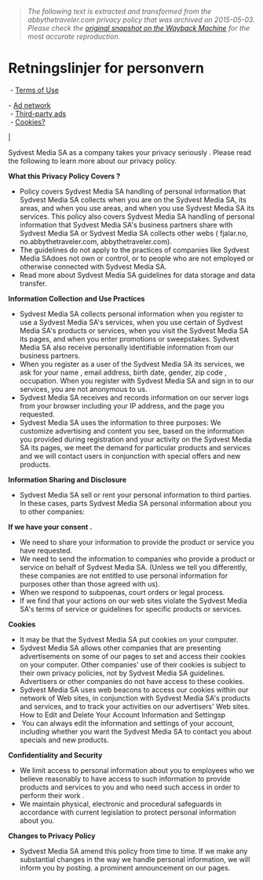 > *The following text is extracted and transformed from the abbythetraveler.com privacy policy that was archived on 2015-05-03. Please check the [original snapshot on the Wayback Machine](https://web.archive.org/web/20150503194059id_/http%3A//www.abbythetraveler.com/information/personvern.asp) for the most accurate reproduction.*

# Retningslinjer for personvern

  
 \- [Terms of Use](https://web.archive.org/information/tjenestebetingelser.asp)

\- [Ad network](https://web.archive.org/information/annonser.asp)  
 \- [Third-party ads](https://web.archive.org/information/annonser_tredjepart.asp)  
 \- [Cookies?](https://web.archive.org/information/cookies_informasjonskapsler.asp)

| 

Sydvest Media SA as a company takes your privacy seriously . Please read the following to learn more about our privacy policy.

**What this Privacy Policy Covers ?**

  * Policy covers Sydvest Media SA handling of personal information that Sydvest Media SA collects when you are on the Sydvest Media SA, its areas, and when you use areas, and when you use Sydvest Media SA its services. This policy also covers Sydvest Media SA handling of personal information that Sydvest Media SA's business partners share with Sydvest Media SA or Sydvest Media SA collects other webs ( fjalar.no, no.abbythetraveler.com, abbythetraveler.com).
  * The guidelines do not apply to the practices of companies like Sydvest Media SAdoes not own or control, or to people who are not employed or otherwise connected with Sydvest Media SA.
  * Read more about Sydvest Media SA guidelines for data storage and data transfer. 



**Information Collection and Use Practices**

  * Sydvest Media SA collects personal information when you register to use a Sydvest Media SA's services, when you use certain of Sydvest Media SA's products or services, when you visit the Sydvest Media SA its pages, and when you enter promotions or sweepstakes. Sydvest Media SA also receive personally identifiable information from our business partners.
  * When you register as a user of the Sydvest Media SA its services, we ask for your name , email address, birth date, gender, zip code , occupation. When you register with Sydvest Media SA and sign in to our services, you are not anonymous to us.
  * Sydvest Media SA receives and records information on our server logs from your browser including your IP address, and the page you requested.
  * Sydvest Media SA uses the information to three purposes: We customize advertising and content you see, based on the information you provided during registration and your activity on the Sydvest Media SA its pages, we meet the demand for particular products and services and we will contact users in conjunction with special offers and new products.



  
**Information Sharing and Disclosure**

  * Sydvest Media SA sell or rent your personal information to third parties. In these cases, parts Sydvest Media SA personal information about you to other companies:



**If we have your consent .**   


  * We need to share your information to provide the product or service you have requested. 
  * We need to send the information to companies who provide a product or service on behalf of Sydvest Media SA. (Unless we tell you differently, these companies are not entitled to use personal information for purposes other than those agreed with us).
  * When we respond to subpoenas, court orders or legal process. 
  * If we find that your actions on our web sites violate the Sydvest Media SA's terms of service or guidelines for specific products or services. 



**Cookies**

  * It may be that the Sydvest Media SA put cookies on your computer. 
  * Sydvest Media SA allows other companies that are presenting advertisements on some of our pages to set and access their cookies on your computer. Other companies' use of their cookies is subject to their own privacy policies, not by Sydvest Media SA guidelines. Advertisers or other companies do not have access to these cookies.
  * Sydvest Media SA uses web beacons to access our cookies within our network of Web sites, in conjunction with Sydvest Media SA's products and services, and to track your activities on our advertisers' Web sites. How to Edit and Delete Your Account Information and Settingsp 
  *  You can always edit the information and settings of your account, including whether you want the Sydvest Media SA to contact you about specials and new products. 



**Confidentiality and Security**

  * We limit access to personal information about you to employees who we believe reasonably to have access to such information to provide products and services to you and who need such access in order to perform their work .
  * We maintain physical, electronic and procedural safeguards in accordance with current legislation to protect personal information about you. 



**Changes to Privacy Policy**

  * Sydvest Media SA amend this policy from time to time. If we make any substantial changes in the way we handle personal information, we will inform you by posting. a prominent announcement on our pages.


